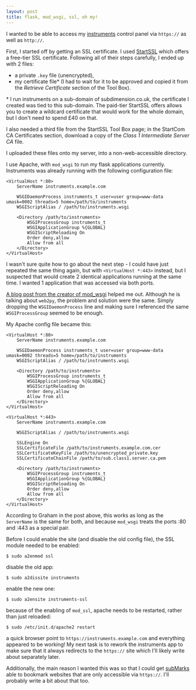 ```yaml
---
layout: post
title: flask, mod_wsgi, ssl, oh my!
---
```


I wanted to be able to access my [instruments](https://github.com/MalphasWats/instruments) control panel via `https://` as well as `http://`.

First, I started off by getting an SSL certificate. I used [StartSSL](https://www.startssl.com) which offers a free-tier SSL certificate. Following all of their steps carefully, I ended up with 2 files:

- a private `.key` file (unencrypted),
- my certificate file\* (I had to wait for it to be approved and copied it from the *Retrieve Certificate* section of the Tool Box).

\* I run instruments on a sub-domain of subdimension.co.uk, the certificate I created was tied to this sub-domain. The paid-tier StartSSL offers allows you to create a wildcard certificate that would work for the whole domain, but I don't need to spend £40 on that.

I also needed a third file from the StartSSL Tool Box page; in the StartCom CA Certificates section, download a copy of the *Class 1 Intermediate Server CA* file.

I uploaded these files onto my server, into a non-web-accessible directory.

I use Apache, with `mod_wsgi` to run my flask applications currently. Instruments was already running with the following configuration file:

    <VirtualHost *:80>
        ServerName instruments.example.com
    
        WSGIDaemonProcess instruments_t user=user group=www-data umask=0002 threads=5 home=/path/to/instruments
        WSGIScriptAlias / /path/to/instruments.wsgi
    
        <Directory /path/to/instruments>
            WSGIProcessGroup instruments_t
            WSGIApplicationGroup %{GLOBAL}
            WSGIScriptReloading On
            Order deny,allow
            Allow from all
        </Directory>
    </VirtualHost>

I wasn't sure quite how to go about the next step - I could have just repeated the same thing again, but with `<VirtualHost *:443>` instead, but I suspected that would create 2 identical applications running at the same time. I wanted 1 application that was accessed via both ports.

[A blog post from the creator of mod_wsgi](http://blog.dscpl.com.au/2009/08/more-on-those-problems-with-example.html) helped me out. Although he is talking about `web2py`, the problem and solution were the same. Simply dropping the `WSGIDaemonProcess` line and making sure I referenced the same `WSGIProcessGroup` seemed to be enough.

My Apache config file became this:

    <VirtualHost *:80>
        ServerName instruments.example.com
    
        WSGIDaemonProcess instruments_t user=user group=www-data umask=0002 threads=5 home=/path/to/instruments
        WSGIScriptAlias / /path/to/instruments.wsgi
    
        <Directory /path/to/instruments>
            WSGIProcessGroup instruments_t
            WSGIApplicationGroup %{GLOBAL}
            WSGIScriptReloading On
            Order deny,allow
            Allow from all
        </Directory>
    </VirtualHost>

    <VirtualHost *:443>
        ServerName instruments.example.com
    
        WSGIScriptAlias / /path/to/instruments.wsgi

        SSLEngine On
        SSLCertificateFile /path/to/instruments.example.com.cer
        SSLCertificateKeyFile /path/to/unencrypted_private.key
        SSLCertificateChainFile /path/to/sub.class1.server.ca.pem
    
        <Directory /path/to/instruments>
            WSGIProcessGroup instruments_t
            WSGIApplicationGroup %{GLOBAL}
            WSGIScriptReloading On
            Order deny,allow
            Allow from all
        </Directory>
    </VirtualHost>

According to Graham in the post above, this works as long as the `ServerName` is the same for both, and because `mod_wsgi` treats the ports :80 and :443 as a special pair.

Before I could enable the site (and disable the old config file), the SSL module needed to be enabled:

    $ sudo a2enmod ssl

disable the old app:

    $ sudo a2dissite instruments

enable the new one:

    $ sudo a2ensite instruments-ssl

because of the enabling of `mod_ssl`, apache needs to be restarted, rather than just reloaded:

    $ sudo /etc/init.d/apache2 restart

a quick browser point to `https://instruments.example.com` and everything appeared to be working! My next task is to rework the instruments app to make sure that it always redirects to the `https://` site which I'll likely write about separately later.

Additionally, the main reason I wanted this was so that I could get [subMarks](https://github.com/MalphasWats/subMarks) able to bookmark websites that are only accessible via `https://`. I'll probably write a bit about that too.